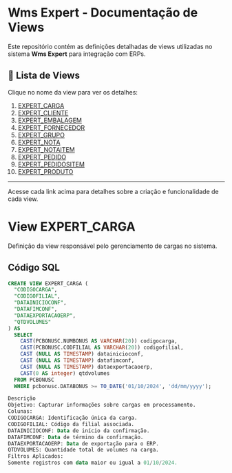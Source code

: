 # Wms Expert - Documentação de Views

Este repositório contém as definições detalhadas de views utilizadas no sistema **Wms Expert** para integração com ERPs.  

## 📄 Lista de Views

Clique no nome da view para ver os detalhes:

1. [EXPERT_CARGA](views/EXPERT_CARGA.md)  
2. [EXPERT_CLIENTE](views/EXPERT_CLIENTE.md)  
3. [EXPERT_EMBALAGEM](views/EXPERT_EMBALAGEM.md)  
4. [EXPERT_FORNECEDOR](views/EXPERT_FORNECEDOR.md)  
5. [EXPERT_GRUPO](views/EXPERT_GRUPO.md)  
6. [EXPERT_NOTA](views/EXPERT_NOTA.md)  
7. [EXPERT_NOTAITEM](views/EXPERT_NOTAITEM.md)  
8. [EXPERT_PEDIDO](views/EXPERT_PEDIDO.md)  
9. [EXPERT_PEDIDOSITEM](views/EXPERT_PEDIDOSITEM.md)  
10. [EXPERT_PRODUTO](views/EXPERT_PRODUTO.md)  

---

Acesse cada link acima para detalhes sobre a criação e funcionalidade de cada view.

# View EXPERT_CARGA

Definição da view responsável pelo gerenciamento de cargas no sistema.  

## Código SQL

```sql
CREATE VIEW EXPERT_CARGA (
  "CODIGOCARGA", 
  "CODIGOFILIAL", 
  "DATAINICIOCONF", 
  "DATAFIMCONF", 
  "DATAEXPORTACAOERP", 
  "QTDVOLUMES"
) AS 
  SELECT 
    CAST(PCBONUSC.NUMBONUS AS VARCHAR(20)) codigocarga,
    CAST(PCBONUSC.CODFILIAL AS VARCHAR(20)) codigofilial,
    CAST (NULL AS TIMESTAMP) datainicioconf,
    CAST (NULL AS TIMESTAMP) datafimconf,
    CAST (NULL AS TIMESTAMP) dataexportacaoerp,
    CAST(0 AS integer) qtdvolumes
  FROM PCBONUSC  
  WHERE pcbonusc.DATABONUS >= TO_DATE('01/10/2024', 'dd/mm/yyyy');

Descrição
Objetivo: Capturar informações sobre cargas em processamento.
Colunas:
CODIGOCARGA: Identificação única da carga.
CODIGOFILIAL: Código da filial associada.
DATAINICIOCONF: Data de início da confirmação.
DATAFIMCONF: Data de término da confirmação.
DATAEXPORTACAOERP: Data de exportação para o ERP.
QTDVOLUMES: Quantidade total de volumes na carga.
Filtros Aplicados:
Somente registros com data maior ou igual a 01/10/2024.
